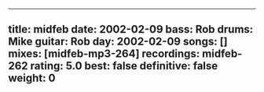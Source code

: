 
---
title: midfeb
date: 2002-02-09
bass:	Rob
drums:	Mike
guitar:	Rob
day: 2002-02-09
songs: []
mixes: [midfeb-mp3-264]
recordings: midfeb-262
rating: 5.0
best: false
definitive: false
weight: 0
---
